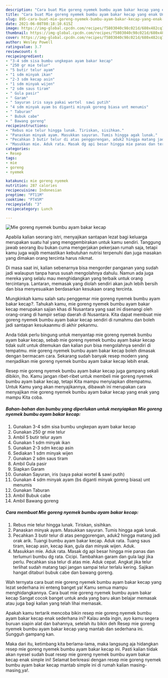 ```yaml
---
description: "Cara buat Mie goreng nyemek bumbu ayam bakar kecap yang enak Untuk Jualan"
title: "Cara buat Mie goreng nyemek bumbu ayam bakar kecap yang enak Untuk Jualan"
slug: 895-cara-buat-mie-goreng-nyemek-bumbu-ayam-bakar-kecap-yang-enak-untuk-jualan
date: 2021-06-08T08:18:10.615Z
image: https://img-global.cpcdn.com/recipes/f5803040c98c021d/680x482cq70/mie-goreng-nyemek-bumbu-ayam-bakar-kecap-foto-resep-utama.jpg
thumbnail: https://img-global.cpcdn.com/recipes/f5803040c98c021d/680x482cq70/mie-goreng-nyemek-bumbu-ayam-bakar-kecap-foto-resep-utama.jpg
cover: https://img-global.cpcdn.com/recipes/f5803040c98c021d/680x482cq70/mie-goreng-nyemek-bumbu-ayam-bakar-kecap-foto-resep-utama.jpg
author: Wesley Powell
ratingvalue: 3.7
reviewcount: 6
recipeingredient:
- "3-4 sdm sisa bumbu ungkepan ayam bakar kecap"
- "250 gr mie telur"
- "5 butir telur ayam"
- "1 sdm minyak ikan"
- "2-3 sdm kecap asin"
- "1 sdm minyak wijen"
- "2 sdm saus tiram"
- " Gula pasir"
- " Garam"
- " Sayuran iris saya pakai wortel  sawi putih"
- "4 sdm minyak ayam bs diganti minyak goreng biasa unt menumis"
- " Taburan"
- " Bubuk cabe"
- " Bawang goreng"
recipeinstructions:
- "Rebus mie telur hingga lunak. Tiriskan, sisihkan."
- "Panaskan minyak ayam. Masukkan sayuran. Tumis hingga agak lunak."
- "Pecahkan 3 butir telur di atas penggorengan, aduk2 hingga matang jadi orak arik. Tuangi bumbu ayam bakar kecap. Aduk rata. Tuang saus tiram, kecap asin, kecap ikan, gula dan minyak wijen. Aduk."
- "Masukkan mie. Aduk rata. Masak dg api besar hingga mie panas dan terlumuri bumbu dg rata. Cicipi. Tambahkan garam dan gula lagi jika perlu. Pecahkan sisa telur di atas mie. Aduk cepat. Angkat jika telur terlihat sudah matang tapi jangan sampai telur terlalu kering. Sajikan hangat ditaburi bubuk cabe dan bawang goreng."
categories:
- Resep
tags:
- mie
- goreng
- nyemek

katakunci: mie goreng nyemek 
nutrition: 287 calories
recipecuisine: Indonesian
preptime: "PT11M"
cooktime: "PT45M"
recipeyield: "3"
recipecategory: Lunch

---
```



![Mie goreng nyemek bumbu ayam bakar kecap](https://img-global.cpcdn.com/recipes/f5803040c98c021d/680x482cq70/mie-goreng-nyemek-bumbu-ayam-bakar-kecap-foto-resep-utama.jpg)

Apabila kalian seorang istri, menyajikan santapan lezat bagi keluarga merupakan suatu hal yang menggembirakan untuk kamu sendiri. Tanggung jawab seorang ibu bukan cuma mengerjakan pekerjaan rumah saja, tetapi kamu juga wajib memastikan kebutuhan nutrisi terpenuhi dan juga masakan yang dimakan orang tercinta harus nikmat.

Di masa  saat ini, kalian sebenarnya bisa mengorder panganan yang sudah jadi walaupun tanpa harus susah mengolahnya dahulu. Namun ada juga mereka yang selalu mau menghidangkan yang terbaik untuk orang tercintanya. Lantaran, memasak yang diolah sendiri akan jauh lebih bersih dan bisa menyesuaikan berdasarkan kesukaan orang tercinta. 



Mungkinkah kamu salah satu penggemar mie goreng nyemek bumbu ayam bakar kecap?. Tahukah kamu, mie goreng nyemek bumbu ayam bakar kecap merupakan sajian khas di Nusantara yang saat ini disenangi oleh orang-orang di hampir setiap daerah di Nusantara. Kita dapat membuat mie goreng nyemek bumbu ayam bakar kecap sendiri di rumahmu dan boleh jadi santapan kesukaanmu di akhir pekanmu.

Anda tidak perlu bingung untuk menyantap mie goreng nyemek bumbu ayam bakar kecap, sebab mie goreng nyemek bumbu ayam bakar kecap tidak sulit untuk ditemukan dan kalian pun bisa mengolahnya sendiri di tempatmu. mie goreng nyemek bumbu ayam bakar kecap boleh dimasak dengan bermacam cara. Sekarang sudah banyak resep modern yang menjadikan mie goreng nyemek bumbu ayam bakar kecap lebih enak.

Resep mie goreng nyemek bumbu ayam bakar kecap juga gampang sekali dibikin, lho. Kamu jangan ribet-ribet untuk membeli mie goreng nyemek bumbu ayam bakar kecap, tetapi Kita mampu menyiapkan ditempatmu. Untuk Kamu yang akan menyajikannya, dibawah ini merupakan cara menyajikan mie goreng nyemek bumbu ayam bakar kecap yang enak yang mampu Kita coba.

<!--inarticleads1-->

##### Bahan-bahan dan bumbu yang diperlukan untuk menyiapkan Mie goreng nyemek bumbu ayam bakar kecap:

1. Gunakan 3-4 sdm sisa bumbu ungkepan ayam bakar kecap
1. Gunakan 250 gr mie telur
1. Ambil 5 butir telur ayam
1. Gunakan 1 sdm minyak ikan
1. Gunakan 2-3 sdm kecap asin
1. Sediakan 1 sdm minyak wijen
1. Gunakan 2 sdm saus tiram
1. Ambil  Gula pasir
1. Siapkan  Garam
1. Gunakan  Sayuran, iris (saya pakai wortel &amp; sawi putih)
1. Gunakan 4 sdm minyak ayam (bs diganti minyak goreng biasa) unt menumis
1. Gunakan  Taburan
1. Ambil  Bubuk cabe
1. Ambil  Bawang goreng




<!--inarticleads2-->

##### Cara membuat Mie goreng nyemek bumbu ayam bakar kecap:

1. Rebus mie telur hingga lunak. Tiriskan, sisihkan.
1. Panaskan minyak ayam. Masukkan sayuran. Tumis hingga agak lunak.
1. Pecahkan 3 butir telur di atas penggorengan, aduk2 hingga matang jadi orak arik. Tuangi bumbu ayam bakar kecap. Aduk rata. Tuang saus tiram, kecap asin, kecap ikan, gula dan minyak wijen. Aduk.
1. Masukkan mie. Aduk rata. Masak dg api besar hingga mie panas dan terlumuri bumbu dg rata. Cicipi. Tambahkan garam dan gula lagi jika perlu. Pecahkan sisa telur di atas mie. Aduk cepat. Angkat jika telur terlihat sudah matang tapi jangan sampai telur terlalu kering. Sajikan hangat ditaburi bubuk cabe dan bawang goreng.




Wah ternyata cara buat mie goreng nyemek bumbu ayam bakar kecap yang lezat sederhana ini enteng banget ya! Kamu semua mampu menghidangkannya. Cara buat mie goreng nyemek bumbu ayam bakar kecap Sangat cocok banget untuk anda yang baru akan belajar memasak atau juga bagi kalian yang telah lihai memasak.

Apakah kamu tertarik mencoba bikin resep mie goreng nyemek bumbu ayam bakar kecap enak sederhana ini? Kalau anda ingin, ayo kamu segera buruan siapin alat dan bahannya, setelah itu bikin deh Resep mie goreng nyemek bumbu ayam bakar kecap yang mantab dan sederhana ini. Sungguh gampang kan. 

Maka dari itu, ketimbang kita berlama-lama, maka langsung aja hidangkan resep mie goreng nyemek bumbu ayam bakar kecap ini. Pasti kalian tiidak akan nyesel sudah buat resep mie goreng nyemek bumbu ayam bakar kecap enak simple ini! Selamat berkreasi dengan resep mie goreng nyemek bumbu ayam bakar kecap mantab simple ini di rumah kalian masing-masing,ya!.

